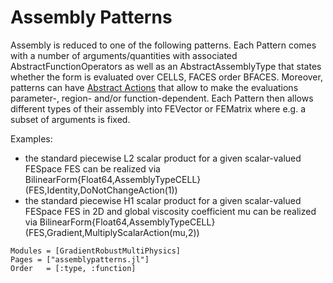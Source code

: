 
# Assembly Patterns

Assembly is reduced to one of the following patterns. Each Pattern comes with a number of arguments/quantities with associated AbstractFunctionOperators as well as an AbstractAssemblyType that states whether the form is evaluated over CELLS, FACES order BFACES. Moreover, patterns can have [Abstract Actions](@ref) that allow to make the evaluations parameter-, region- and/or function-dependent. Each Pattern then allows different types of their assembly into FEVector or FEMatrix where e.g. a subset of arguments is fixed.

Examples:
- the standard piecewise L2 scalar product for a given scalar-valued FESpace FES can be realized via
  BilinearForm{Float64,AssemblyTypeCELL}(FES,Identity,DoNotChangeAction(1))
- the standard piecewise H1 scalar product for a given scalar-valued FESpace FES in 2D and global viscosity coefficient mu can be realized via
  BilinearForm{Float64,AssemblyTypeCELL}(FES,Gradient,MultiplyScalarAction(mu,2))


```@autodocs
Modules = [GradientRobustMultiPhysics]
Pages = ["assemblypatterns.jl"]
Order   = [:type, :function]
```